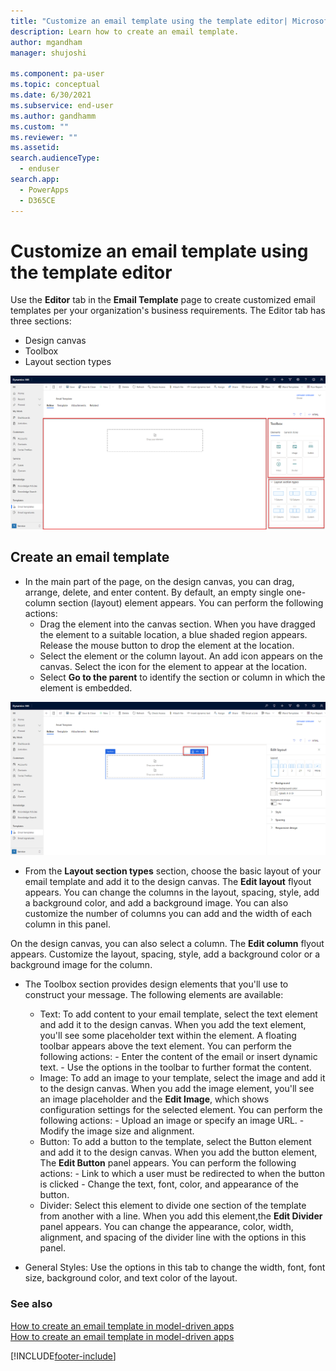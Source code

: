 ```yaml
---
title: "Customize an email template using the template editor| MicrosoftDocs"
description: Learn how to create an email template.
author: mgandham
manager: shujoshi

ms.component: pa-user
ms.topic: conceptual
ms.date: 6/30/2021
ms.subservice: end-user
ms.author: gandhamm
ms.custom: ""
ms.reviewer: ""
ms.assetid: 
search.audienceType: 
  - enduser
search.app: 
  - PowerApps
  - D365CE
---
```


# Customize an email template using the template editor

Use the **Editor** tab in the **Email Template** page to create customized email templates per your organization's business requirements. The Editor tab has three sections:

- Design canvas
- Toolbox
- Layout section types
 
![Enhanced Email Template.](media\email_designer_callout.png "Enhanced Template")

## Create an email template

- In the main part of the page, on the design canvas, you can drag, arrange, delete, and enter content. By default, an empty single one-column section (layout) element appears.
You can perform the following actions:
   - Drag the element into the canvas section. When you have dragged the element to a suitable location, a blue shaded region appears. Release the mouse button to drop the element at the location.
   - Select the element or the column layout. An add icon appears on the canvas. Select the icon for the element to appear at the location. 
   - Select **Go to the parent** to identify the section or column in which the element is embedded.

![Design options.](media\email_dsgn_options.png "Enhanced Template")

- From the **Layout section types** section, choose the basic layout of your email template and add it to the design canvas. The **Edit layout** flyout appears. You can change the columns in the layout, spacing, style, add a background color, and add a background image. You can also customize the number of columns you can add and the width of each column in this panel. 

On the design canvas, you can also select a column. The **Edit column** flyout appears. Customize the layout, spacing, style, add a background color or a background image for the column.

- The Toolbox section provides design elements that you'll use to construct your message. The following elements are available:

    - Text:  To add content to your email template, select the text element and add it to the design canvas. When you add the text element, you'll see some placeholder text within the element. A floating toolbar appears above the text element. You can perform the following actions:
          - Enter the content of the email or insert dynamic text. 
          - Use the options in the toolbar to further format the content.
    - Image: To add an image to your template, select the image and add it to the design canvas. When you add the image element, you'll see an image placeholder and the **Edit Image**, which shows configuration settings for the selected element. You can perform the following actions:
          - Upload an image or specify an image URL. 
          - Modify the image size and alignment.
    - Button: To add a button to the template, select the Button element and add it to the design canvas. When you add the button element, The **Edit Button** panel appears. You can perform the following actions:
          - Link to which a user must be redirected to when the button is clicked
          - Change the text, font, color, and appearance of the button. 
    - Divider: Select this element to divide one section of the template from another with a line. When you add this element,the **Edit Divider** panel appears. You can change the appearance, color, width, alignment, and spacing of the divider line with the options in this panel.

- General Styles: Use the options in this tab to change the width, font, font size, background color, and text color of the layout.

### See also

[How to create an email template  in model-driven apps](email-template-create.md)  
[How to create an email template  in model-driven apps](cs_email_template_builder.md)


[!INCLUDE[footer-include](../includes/footer-banner.md)]
